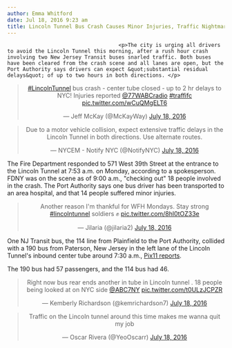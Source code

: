 ```yaml
---
author: Emma Whitford
date: Jul 18, 2016 9:23 am
title: Lincoln Tunnel Bus Crash Causes Minor Injuries, Traffic Nightmare
---
```


	
										<p>The city is urging all drivers to avoid the Lincoln Tunnel this morning, after a rush hour crash involving two New Jersey Transit buses snarled traffic. Both buses have been cleared from the crash scene and all lanes are open, but the Port Authority says drivers can expect &quot;substantial residual delays&quot; of up to two hours in both directions. </p>

<center><blockquote class="twitter-tweet" data-lang="en"><p lang="en" dir="ltr"><a href="https://web.archive.org/web/20161025133545/https://twitter.com/hashtag/LincolnTunnel?src=hash">#LincolnTunnel</a> bus crash - center tube closed - up to 2 hr delays to NYC! Injuries reported <a href="https://web.archive.org/web/20161025133545/https://twitter.com/77WABCradio">@77WABCradio</a> <a href="https://web.archive.org/web/20161025133545/https://twitter.com/hashtag/traffifc?src=hash">#traffifc</a> <a href="https://web.archive.org/web/20161025133545/https://t.co/wCuQMgELT6">pic.twitter.com/wCuQMgELT6</a></p>&#x2014; Jeff McKay (@McKayWay) <a href="https://web.archive.org/web/20161025133545/https://twitter.com/McKayWay/status/755020545096347652">July 18, 2016</a></blockquote>
<script async src="//web.archive.org/web/20161025133545js_/http://platform.twitter.com/widgets.js" charset="utf-8"></script></center>

<center><blockquote class="twitter-tweet" data-lang="en"><p lang="en" dir="ltr">Due to a motor vehicle collision, expect extensive traffic delays in the Lincoln Tunnel in both directions. Use alternate routes.</p>&#x2014; NYCEM - Notify NYC (@NotifyNYC) <a href="https://web.archive.org/web/20161025133545/https://twitter.com/NotifyNYC/status/755014673251139584">July 18, 2016</a></blockquote>
<script async src="//web.archive.org/web/20161025133545js_/http://platform.twitter.com/widgets.js" charset="utf-8"></script></center>

<p>The Fire Department responded to 571 West 39th Street at the entrance to the Lincoln Tunnel at 7:53 a.m. on Monday, according to a spokesperson. FDNY was on the scene as of 9:00 a.m., &quot;checking out&quot; 18 people involved in the crash. The Port Authority says one bus driver has been transported to an area hospital, and that 14 people suffered minor injuries.</p>

<center><blockquote class="twitter-tweet" data-lang="en"><p lang="en" dir="ltr">Another reason I&apos;m thankful for WFH Mondays. Stay strong <a href="https://web.archive.org/web/20161025133545/https://twitter.com/hashtag/lincolntunnel?src=hash">#lincolntunnel</a> soldiers &#x270A; <a href="https://web.archive.org/web/20161025133545/https://t.co/8hl0tOZ33e">pic.twitter.com/8hl0tOZ33e</a></p>&#x2014; Jilaria (@jilaria2) <a href="https://web.archive.org/web/20161025133545/https://twitter.com/jilaria2/status/755023592795103232">July 18, 2016</a></blockquote>
<script async src="//web.archive.org/web/20161025133545js_/http://platform.twitter.com/widgets.js" charset="utf-8"></script></center> 

<p>One NJ Transit bus, the 114 line from Plainfield to the Port Authority, collided with a 190 bus from Paterson, New Jersey in the left lane of the Lincoln Tunnel&apos;s inbound center tube around 7:30 a.m., <a href="https://web.archive.org/web/20161025133545/http://pix11.com/2016/07/18/lincoln-tunnel-collision-promps-extensive-traffic-delays-in-both-directions/">Pix11 reports</a>. </p>

<p>The 190 bus had 57 passengers, and the 114 bus had 46. </p>

<center><blockquote class="twitter-tweet" data-lang="en"><p lang="en" dir="ltr">Right now bus rear ends another in tube in Lincoln tunnel . 18 people being looked at on NYC side <a href="https://web.archive.org/web/20161025133545/https://twitter.com/ABC7NY">@ABC7NY</a> <a href="https://web.archive.org/web/20161025133545/https://t.co/t0ULzJCPZR">pic.twitter.com/t0ULzJCPZR</a></p>&#x2014; Kemberly Richardson (@kemrichardson7) <a href="https://web.archive.org/web/20161025133545/https://twitter.com/kemrichardson7/status/755031230496776196">July 18, 2016</a></blockquote>
<script async src="//web.archive.org/web/20161025133545js_/http://platform.twitter.com/widgets.js" charset="utf-8"></script></center>

<center><blockquote class="twitter-tweet" data-lang="en"><p lang="en" dir="ltr">Traffic on the Lincoln tunnel around this time makes me wanna quit my job</p>&#x2014; Oscar Rivera (@YeoOscarr) <a href="https://web.archive.org/web/20161025133545/https://twitter.com/YeoOscarr/status/755024213120000000">July 18, 2016</a></blockquote>
<script async src="//web.archive.org/web/20161025133545js_/http://platform.twitter.com/widgets.js" charset="utf-8"></script></center>					
										
									
				